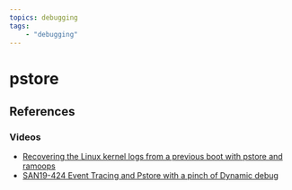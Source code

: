 ```yaml
---
topics: debugging
tags:
    - "debugging"
---
```


# pstore

## References

### Videos

- [Recovering the Linux kernel logs from a previous boot with pstore and ramoops](https://youtu.be/X4P0jirfyro)
- [SAN19-424 Event Tracing and Pstore with a pinch of Dynamic debug](https://youtu.be/pPurUA6ybSc)
